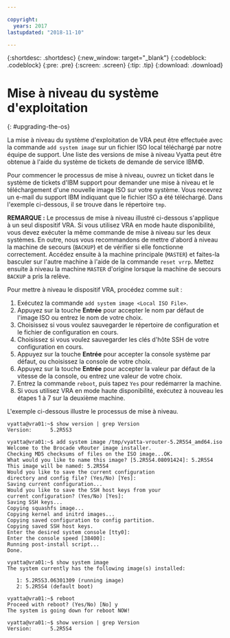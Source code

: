 ```yaml
---

copyright:
  years: 2017
lastupdated: "2018-11-10"

---
```


{:shortdesc: .shortdesc}
{:new_window: target="_blank"}
{:codeblock: .codeblock}
{:pre: .pre}
{:screen: .screen}
{:tip: .tip}
{:download: .download}

# Mise à niveau du système d'exploitation
{: #upgrading-the-os}

La mise à niveau du système d'exploitation de VRA peut être effectuée avec la commande ``add system image`` sur un fichier ISO local téléchargé par notre équipe de support. Une liste des versions de mise à niveau Vyatta peut être obtenue à l'aide du système de tickets de demande de service IBM©.

Pour commencer le processus de mise à niveau, ouvrez un ticket dans le système de tickets d'IBM support pour demander une mise à niveau et le téléchargement d'une nouvelle image ISO sur votre système. Vous recevrez un e-mail du support IBM indiquant que le fichier ISO a été téléchargé. Dans l'exemple ci-dessous, il se trouve dans le répertoire ``tmp``.

**REMARQUE :** Le processus de mise à niveau illustré ci-dessous s'applique à un seul dispositif VRA. Si vous utilisez VRA en mode haute disponibilité, vous devez exécuter la même commande de mise à niveau sur les deux systèmes. En outre, nous vous recommandons de mettre d'abord à niveau la machine de secours (`BACKUP`) et de vérifier si elle fonctionne correctement. Accédez ensuite à la machine principale (`MASTER`) et faites-la basculer sur l'autre machine à l'aide de la commande `reset vrrp`. Mettez ensuite à niveau la machine `MASTER` d'origine lorsque la machine de secours `BACKUP` a pris la relève.

Pour mettre à niveau le dispositif VRA, procédez comme suit :

1. Exécutez la commande ``add system image <Local ISO File>``.
2. Appuyez sur la touche **Entrée** pour accepter le nom par défaut de l'image ISO ou entrez le nom de votre choix.
3. Choisissez si vous voulez sauvegarder le répertoire de configuration et le fichier de configuration en cours.
4. Choisissez si vous voulez sauvegarder les clés d'hôte SSH de votre configuration en cours.
5. Appuyez sur la touche **Entrée** pour accepter la console système par défaut, ou choisissez la console de votre choix.
6. Appuyez sur la touche **Entrée** pour accepter la valeur par défaut de la vitesse de la console, ou entrez une valeur de votre choix.
7. Entrez la commande `reboot`, puis tapez `Yes` pour redémarrer la machine.
8. Si vous utilisez VRA en mode haute disponibilité, exécutez à nouveau les étapes 1 à 7 sur la deuxième machine.

L'exemple ci-dessous illustre le processus de mise à niveau.

```
vyatta@vra01:~$ show version | grep Version
Version:      5.2R5S3

vyatta@vra01:~$ add system image /tmp/vyatta-vrouter-5.2R5S4_amd64.iso
Welcome to the Brocade vRouter image installer.
Checking MD5 checksums of files on the ISO image...OK.
What would you like to name this image? [5.2R5S4.08091424]: 5.2R5S4
This image will be named: 5.2R5S4
Would you like to save the current configuration
directory and config file? (Yes/No) [Yes]:
Saving current configuration...
Would you like to save the SSH host keys from your
current configuration? (Yes/No) [Yes]:
Saving SSH keys...
Copying squashfs image...
Copying kernel and initrd images...
Copying saved configuration to config partition.
Copying saved SSH host keys.
Enter the desired system console [tty0]:
Enter the console speed [38400]:
Running post-install script...
Done.

vyatta@vra01:~$ show system image
The system currently has the following image(s) installed:

   1: 5.2R5S3.06301309 (running image)
   2: 5.2R5S4 (default boot)

vyatta@vra01:~$ reboot
Proceed with reboot? (Yes/No) [No] y
The system is going down for reboot NOW!

vyatta@vra01:~$ show version | grep Version
Version:      5.2R5S4
```
